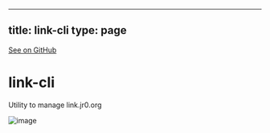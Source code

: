 
---
title: link-cli
type: page
---

[See on GitHub](https://github.com/jakeroggenbuck/link-cli/)

# link-cli
Utility to manage link.jr0.org

![image](https://user-images.githubusercontent.com/35516367/168952558-2029ae9c-d36e-49ba-9ef7-f8357804ff28.png)
